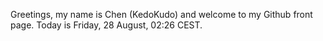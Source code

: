 Greetings, my name is Chen (KedoKudo) and welcome to my Github front page.  Today is Friday, 28 August, 02:26 CEST.